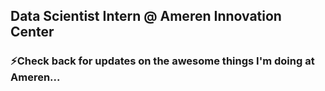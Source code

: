 ## Data Scientist Intern @ Ameren Innovation Center

### ⚡️Check back for updates on the awesome things I'm doing at Ameren...